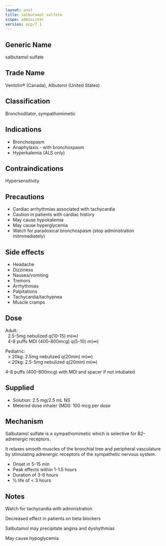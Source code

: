 ```yaml
---
layout: post
title: salbutamol sulfate
scope: administer
version: pcp/7.1
---
```


## Generic Name

salbutamol sulfate

## Trade Name

Ventolin® (Canada), Albuterol (United States)

## Classification

Bronchodilator, sympathomimetic

## Indications

- Bronchospasm
- Anaphylaxis - with bronchospasm
- Hyperkalemia (ALS only)

## Contraindications

Hypersensitivity

## Precautions

- Cardiac arrhythmias associated with tachycardia
- Caution in patients with cardiac history
- May cause hypokalemia
- May cause hyperglycemia
- Watch for paradoxical bronchospasm (stop administration initmmediately)

## Side effects

- Headache
- Dizziness
- Nausea/vomiting
- Tremors
- Arrhythmias
- Palpitations
- Tachycardia/tachypnea
- Muscle cramps

## Dose

Adult:  
&nbsp;&nbsp;2.5-5mg nebulized q(10-15) m(∞)  
&nbsp;&nbsp;4-8 puffs MDI (400-800mcg) q(5-10) m(∞)

Pediatric:  
&nbsp;&nbsp;&gt; 20kg: 2.5mg nebulized q(20min) m(∞)  
&nbsp;&nbsp;&lt; 20kg: 2.5-5mg nebulized q(20min) m(∞)

4-8 puffs (400-800mcg) with MDI and spacer if not intubated

## Supplied

- Solution: 2.5 mg/2.5 mL NS
- Metered dose inhaler (MDI): 100 mcg per dose

## Mechanism

Salbutamol sulfate is a sympathomimetic which is selective for B2-adrenergic receptors.

It relaxes smooth muscles of the bronchial tree and peripheral vasculature by stimulating adrenergic receptors of the sympathetic nervous system.

- Onset in 5-15 min
- Peak effects within 1-1.5 hours
- Duration of 3-6 hours
- ½ life of < 3 hours

## Notes

Watch for tachycardia with administration

Decreased effect in patients on beta blockers

Salbutamol may precipitate angina and dyshythmias

May cause hypoglycemia
